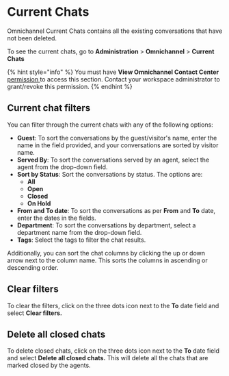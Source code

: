 # Current Chats

Omnichannel Current Chats contains all the existing conversations that have not been deleted.

To see the current chats, go to **Administration** > **Omnichannel** > **Current Chats**

{% hint style="info" %}
You must have **View Omnichannel Contact Center** [permission ](../workspace-administration/permissions/)to access this section. Contact your workspace administrator to grant/revoke this permission.
{% endhint %}

## Current chat filters

You can filter through the current chats with any of the following options:

* **Guest**: To sort the conversations by the guest/visitor's name, enter the name in the field provided, and your conversations are sorted by visitor name.
* **Served By**: To sort the conversations served by an agent, select the agent from the drop-down field.
* **Sort by Status**: Sort the conversations by status. The options are:
  * **All**
  * **Open**
  * **Closed**
  * **On Hold**
* **From and To date**: To sort the conversations as per **From** and **To** date, enter the dates in the fields.
* **Department**: To sort the conversations by department, select a department name from the drop-down field.
* **Tags**: Select the tags to filter the chat results.

Additionally, you can sort the chat columns by clicking the up or down arrow next to the column name. This sorts the columns in ascending or descending order.

## Clear filters

To clear the filters, click on the three dots icon next to the **To** date field and select **Clear filters.**

## Delete all closed chats

To delete closed chats, click on the three dots icon next to the **To** date field and select **Delete all closed chats.** This will delete all the chats that are marked closed by the agents.
